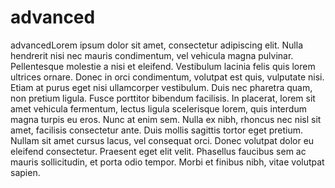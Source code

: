 # advanced
advancedLorem ipsum dolor sit amet, consectetur adipiscing elit. Nulla hendrerit nisi nec mauris condimentum, vel vehicula magna pulvinar. Pellentesque molestie a nisi et eleifend. Vestibulum lacinia felis quis lorem ultrices ornare. Donec in orci condimentum, volutpat est quis, vulputate nisi. Etiam at purus eget nisi ullamcorper vestibulum. Duis nec pharetra quam, non pretium ligula. Fusce porttitor bibendum facilisis. In placerat, lorem sit amet vehicula fermentum, lectus ligula scelerisque lorem, quis interdum magna turpis eu eros. Nunc at enim sem. Nulla ex nibh, rhoncus nec nisl sit amet, facilisis consectetur ante. Duis mollis sagittis tortor eget pretium. Nullam sit amet cursus lacus, vel consequat orci. Donec volutpat dolor eu eleifend consectetur. Praesent eget elit velit. Phasellus faucibus sem ac mauris sollicitudin, et porta odio tempor. Morbi et finibus nibh, vitae volutpat sapien.

